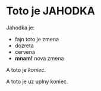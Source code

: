 # Toto je JAHODKA

Jahodka je:

* fajn       toto je zmena
* dozreta
* cervena
* **mnam!** nova zmena

A toto je *koniec*.

A toto je uz uplny koniec.
